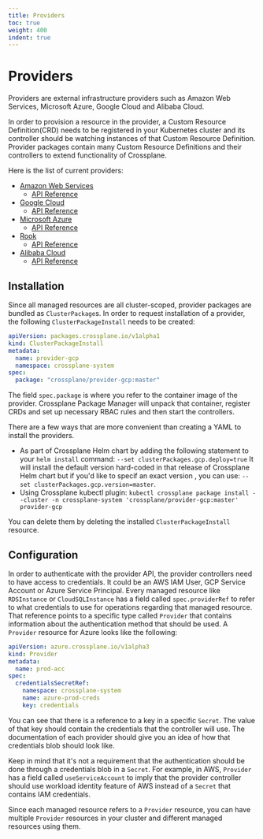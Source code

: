 ```yaml
---
title: Providers
toc: true
weight: 400
indent: true
---
```


# Providers

Providers are external infrastructure providers such as Amazon Web Services,
Microsoft Azure, Google Cloud and Alibaba Cloud.

In order to provision a resource in the provider, a Custom Resource Definition(CRD)
needs to be registered in your Kubernetes cluster and its controller should
be watching instances of that Custom Resource Definition. Provider packages
contain many Custom Resource Definitions and their controllers to extend
functionality of Crossplane.

Here is the list of current providers:

* [Amazon Web Services][provider-aws]
  * [API Reference][aws-reference]
* [Google Cloud][provider-gcp]
  * [API Reference][gcp-reference]
* [Microsoft Azure][provider-azure]
  * [API Reference][azure-reference]
* [Rook][provider-rook]
  * [API Reference][rook-reference]
* [Alibaba Cloud][provider-alibaba]
  * [API Reference][alibaba-reference]

## Installation

Since all managed resources are all cluster-scoped, provider packages are
bundled as `ClusterPackage`s. In order to request installation of a provider,
the following `ClusterPackageInstall` needs to be created:

```yaml
apiVersion: packages.crossplane.io/v1alpha1
kind: ClusterPackageInstall
metadata:
  name: provider-gcp
  namespace: crossplane-system
spec:
  package: "crossplane/provider-gcp:master"
```

The field `spec.package` is where you refer to the container image of the
provider. Crossplane Package Manager will unpack that container, register
CRDs and set up necessary RBAC rules and then start the controllers.

There are a few ways that are more convenient than creating a YAML to install
the providers.

* As part of Crossplane Helm chart by adding the following
  statement to your `helm install` command: `--set clusterPackages.gcp.deploy=true`
  It will install the default version hard-coded in that release of Crossplane
  Helm chart but if you'd like to specif an exact version , you can use:
  `--set clusterPackages.gcp.version=master`.
* Using Crossplane kubectl plugin:
  `kubectl crossplane package install --cluster -n crossplane-system 'crossplane/provider-gcp:master' provider-gcp`

You can delete them by deleting the installed `ClusterPackageInstall` resource.

## Configuration

In order to authenticate with the provider API, the provider controllers
need to have access to credentials. It could be an AWS IAM User, GCP Service
Account or Azure Service Principal. Every managed resource like `RDSInstance`
or `CloudSQLInstance` has a field called `spec.providerRef` to refer to what
credentials to use for operations regarding that managed resource. That
reference points to a specific type called `Provider` that contains information
about the authentication method that should be used. A `Provider` resource for
Azure looks like the following:

```yaml
apiVersion: azure.crossplane.io/v1alpha3
kind: Provider
metadata:
  name: prod-acc
spec:
  credentialsSecretRef:
    namespace: crossplane-system
    name: azure-prod-creds
    key: credentials
```

You can see that there is a reference to a key in a specific `Secret`. The value
of that key should contain the credentials that the controller will use. The
documentation of each provider should give you an idea of how that credentials
blob should look like.

Keep in mind that it's not a requirement that the authentication should be done
through a credentials blob in a `Secret`. For example, in AWS, `Provider` has
a field called `useServiceAccount` to imply that the provider controller
should use workload identity feature of AWS instead of a `Secret` that contains
IAM credentials.

Since each managed resource refers to a `Provider` resource, you can have multiple
`Provider` resources in your cluster and different managed resources using them.


<!-- Named Links -->

[provider-aws]: https://github.com/crossplane/provider-aws
[aws-reference]: https://doc.crds.dev/github.com/crossplane/provider-aws
[provider-gcp]: https://github.com/crossplane/provider-gcp
[gcp-reference]: https://doc.crds.dev/github.com/crossplane/provider-gcp
[provider-azure]: https://github.com/crossplane/provider-azure
[azure-reference]: https://doc.crds.dev/github.com/crossplane/provider-azure
[provider-rook]: https://github.com/crossplane/provider-rook
[rook-reference]: https://doc.crds.dev/github.com/crossplane/provider-rook
[provider-alibaba]: https://github.com/crossplane/provider-alibaba
[alibaba-reference]: https://doc.crds.dev/github.com/crossplane/provider-alibaba
